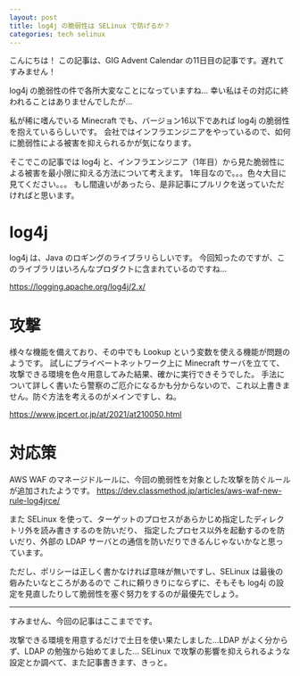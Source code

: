```yaml
---
layout: post
title: log4j の脆弱性は SELinux で防げるか？
categories: tech selinux
---
```


こんにちは！
この記事は、GIG Advent Calendar の11日目の記事です。遅れてすみません！

log4j の脆弱性の件で各所大変なことになっていますね...
幸い私はその対応に終われることはありませんでしたが...

私が稀に嗜んでいる Minecraft でも、バージョン16以下であれば log4j の脆弱性を抱えているらしいです。
会社ではインフラエンジニアをやっているので、如何に脆弱性による被害を抑えられるかが気になります。

そこでこの記事では log4j と、インフラエンジニア（1年目）から見た脆弱性による被害を最小限に抑える方法について考えます。
1年目なので。。。色々大目に見てください。。。
もし間違いがあったら、是非記事にプルリクを送っていただければと思います。


# log4j
log4j は、Java のロギングのライブラリらしいです。
今回知ったのですが、このライブラリはいろんなプロダクトに含まれているのですね...

https://logging.apache.org/log4j/2.x/


# 攻撃
様々な機能を備えており、その中でも Lookup という変数を使える機能が問題のようです。
試しにプライベートネットワーク上に Minecraft サーバを立てて、攻撃できる環境を色々用意してみた結果、確かに実行できそうでした。
手法について詳しく書いたら警察のご厄介になるかも分からないので、これ以上書きません。防ぐ方法を考えるのがメインですし、ね。

https://www.jpcert.or.jp/at/2021/at210050.html


# 対応策
AWS WAF のマネージドルールに、今回の脆弱性を対象とした攻撃を防ぐルールが追加されたようです。
https://dev.classmethod.jp/articles/aws-waf-new-rule-log4jrce/

また SELinux を使って、ターゲットのプロセスがあらかじめ指定したディレクトリ外を読み書きするのを防いだり、
指定したプロセス以外を起動するのを防いだり、外部の LDAP サーバとの通信を防いだりできるんじゃないかなと思っています。

ただし、ポリシーは正しく書かなければ意味が無いですし、SELinux は最後の砦みたいなところがあるので
これに頼りきりにならずに、そもそも log4j の設定を見直したりして脆弱性を塞ぐ努力をするのが最優先でしょう。

-----

すみません、今回の記事はここまでです。

攻撃できる環境を用意するだけで土日を使い果たしました...LDAP がよく分からず、LDAP の勉強から始めてました...
SELinux で攻撃の影響を抑えられるような設定とか調べて、また記事書きます、きっと。